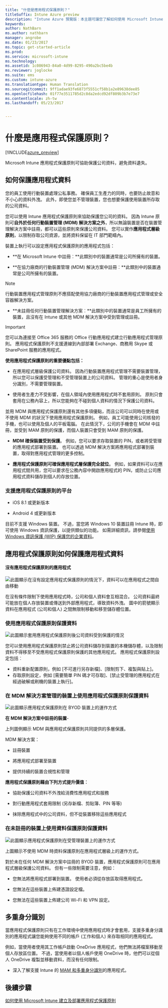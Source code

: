 ```yaml
---
title: "什麼是應用程式保護原則？"
titleSuffix: Intune Azure preview
description: "Intune Azure 預覽版︰本主題可讓您了解如何使用 Microsoft Intune 應用程式保護原則來保護您的公司資料。"
keywords: 
author: NathBarn
ms.author: nathbarn
manager: angrobe
ms.date: 01/23/2017
ms.topic: get-started-article
ms.prod: 
ms.service: microsoft-intune
ms.technology: 
ms.assetid: 1c086943-84a0-4d99-8295-490a2bc5be4b
ms.reviewer: joglocke
ms.suite: ems
ms.custom: intune-azure
ms.translationtype: Human Translation
ms.sourcegitcommit: 9ff1adae93fe6873f5551cf58b1a2e89638dee85
ms.openlocfilehash: 01f77e3511785d2c8da2edcd92df809b3b7e73e7
ms.contentlocale: zh-tw
ms.lasthandoff: 05/23/2017


---
```


# <a name="what-are-app-protection-policies"></a>什麼是應用程式保護原則？


[!INCLUDE[azure_preview](./includes/azure_preview.md)]

Microsoft Intune 應用程式保護原則可協助保護公司資料，避免資料遺失。

## <a name="how-you-can-protect-app-data"></a>如何保護應用程式資料
您的員工使用行動裝置處理公私事務。  確保員工生產力的同時，也要防止故意和不小心的資料外洩。  此外，即使您並不管理裝置，您也想要保護使用裝置所存取的公司資料。

您可以使用 Intune 應用程式保護原則來協助保護您公司的資料。 因為 Intune 原則可**自外於任何行動裝置管理 (MDM) 解決方案之外**，所以無論裝置是否在裝置管理解決方案中註冊，都可以這些原則來保護公司資料。 您可以實作**應用程式層級原則**，以限制存取公司資源，並將資料保留在 IT 部門範疇內。

裝置上執行可以設定應用程式保護原則的應用程式包括：

- **在 Microsoft Intune 中註冊︰**此類別中的裝置通常是公司所擁有的裝置。

-   **在協力廠商的行動裝置管理 (MDM) 解決方案中註冊︰**此類別中的裝置通常是公司所擁有的裝置。

  > [!NOTE]
  > 行動裝置應用程式管理原則不應搭配使用協力廠商的行動裝置應用程式管理或安全容器解決方案。

-   **未註冊任何行動裝置管理解決方案︰**此類別中的裝置通常是員工所擁有的裝置，且沒有在 Intune 或其他 MDM 解決方案中受到管理或註冊。

> [!IMPORTANT]
> 您可以為連接至 Office 365 服務的 Office 行動應用程式建立行動應用程式管理原則。 應用程式保護原則不支援連線到內部部署 Exchange、商務用 Skype 或 SharePoint 服務的應用程式。

**使用應用程式保護原則的重要優點包括：**

-   在應用程式層級保護公司資料。  因為行動裝置應用程式管理不需要裝置管理，所以您可以保護受管理和不受管理裝置上的公司資料。 管理的重心是使用者身分識別，不需要管理裝置。

-   使用者生產力不受影響，在個人領域內使用應用程式時不套用原則。  原則只會套用在公務內容上，所以您能夠在不碰到個人資料的情況下保護公司資料。

並用 MDM 與應用程式保護原則還有其他多項優點，而且公司可以同時在使用或不使用 MDM 的狀況下使用應用程式保護原則。 例如，員工可能使用公司核發的手機，也可以使用及個人的平板電腦。  在此情況下，公司的手機會在 MDM 中註冊，並受到 MAM 原則的保護，而個人裝置只會受到 MAM 原則的保護。

- **MDM 確保裝置受到保護**。  例如，您可以要求存取裝置的 PIN，或者將受管理的應用程式部署到裝置。 也可以透過 MDM 解決方案將應用程式部署到裝置，取得對應用程式管理的更多控制。

- **應用程式保護原則可確保應用程式層保護完全就位**。 例如，如果資料可以在應用程式間共用，您可以要求在公務內容中開啟應用程式的 PIN，或防止公司應用程式資料儲存到個人的存放位置。


### <a name="supported-platforms-for-app-protection-polices"></a>支援應用程式保護原則的平台
-   iOS 8.1 或更新版本

-   Android 4 或更新版本

目前不支援 Windows 裝置。 不過，當您將 Windows 10 裝置註冊 Intune 時，即可使用 Windows 資訊保護，以提供類似的功能。 如需詳細資訊，請參閱[使用 Windows 資訊保護 (WIP) 保護您的企業資料](https://technet.microsoft.com/en-us/itpro/windows/keep-secure/protect-enterprise-data-using-wip)。
##  <a name="how-app-protection-policies-protect-app-data"></a>應用程式保護原則如何保護應用程式資料

####  <a name="apps-without-app-protection-policies"></a>沒有應用程式保護原則的應用程式

![此圖顯示在沒有設定應用程式保護原則的情況下，資料可以在應用程式之間自由移動](./media/apps-without-protection-policies.png)

在沒有條件限制下使用應用程式時，公司和個人資料會互相混合。  公司資料最終可能放在個人存放裝置或傳送到外部應用程式，導致資料外洩。 圖中的箭號顯示資料在應用程式 (公司和個人) 之間無限制移動和移至儲存體位置。

### <a name="data-protection-with-app-protection-policies"></a>使用應用程式保護原則保護資料

![此圖顯示套用應用程式保護原則後公司資料受到保護的情況 ](./media/apps-with-protection-policies.png)


您可以使用應用程式保護原則禁止將公司資料儲存到裝置的本機儲存體，以及限制資料不得移至不受應用程式保護原則保護的其他應用程式。 應用程式保護原則設定包括︰
- 資料重新配置原則，例如 [不可進行另存新檔]、[限制剪下、複製與貼上]。
- 存取原則設定，例如 [需要簡單 PIN 碼才可存取]、[禁止受管理的應用程式在經過破解或刷機的裝置上執行]。

### <a name="data-protection-with-app-protection-policies-on-devices-managed-by-a-mdm-solution"></a>在 MDM 解決方案管理的裝置上使用應用程式保護原則保護資料

![此圖顯示應用程式保護原則在 BYOD 裝置上的運作方式](./media/app-protection-policies-with-mdm.png)

**在 MDM 解決方案中註冊的裝置**-

上列圖例顯示 MDM 與應用程式保護原則共同提供的多層保護。

MDM 解決方案：

-   註冊裝置

-   將應用程式部署至裝置

-   提供持續的裝置合規性和管理

**應用程式保護原則藉由下列方式提升價值︰**

-   協助保護公司資料不外洩給消費性應用程式和服務

-   對行動應用程式套用限制 (另存新檔、剪貼簿、PIN 等等)

-   抹除應用程式中的公司資料，但不從裝置移除這些應用程式


### <a name="data-protection-with-app-protection-policies-for-devices-without-enrollment"></a>在未註冊的裝置上使用資料保護原則保護資料

![此圖顯示應用程式保護原則在受管理裝置上的運作方式](./media/app-protection-policies-without-mdm.png)

上圖顯示不使用 MDM 時資料保護原則在應用程式層級上的運作方式。

對於未在任何 MDM 解決方案中註冊的 BYOD 裝置，應用程式保護原則可在應用程式層級保護公司資料。
但有一些限制需要注意，例如：

-   您無法將應用程式部署到裝置。  使用者必須從存放區取得應用程式。

-   您無法在這些裝置上佈建憑證設定檔。

-   您無法在這些裝置上佈建公司 Wi-Fi 和 VPN 設定。


## <a name="multi-identity"></a>多重身分識別

當應用程式保護原則只有在工作環境中使用應用程式時才會套用，支援多重身分識別的應用程式讓您能夠使用不同的帳戶 (工作和個人) 來存取相同的應用程式。

例如，當使用者使用其工作帳戶啟動 OneDrive 應用程式，他們無法將檔案移動至個人存放區位置。 不過，當使用者以個人帳戶使用 OneDrive 時，他們可以從個人 OneDrive 複製並移動資料，而沒有任何限制。

- 深入了解支援 Intune 的 [MAM 和多重身分識別](https://www.microsoft.com/cloud-platform/microsoft-intune-apps)的應用程式。

##  <a name="next-steps"></a>後續步驟

[如何使用 Microsoft Intune 建立及部署應用程式保護原則](app-protection-policies.md)

